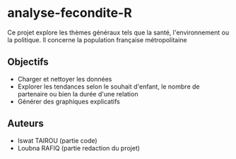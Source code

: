 # analyse-fecondite-R

Ce projet explore les thèmes généraux tels que la santé, l'environnement ou la politique.
Il concerne la population française métropolitaine

## Objectifs
- Charger et nettoyer les données
- Explorer les tendances selon le souhait d'enfant, le nombre de partenaire ou bien la durée d'une relation
- Générer des graphiques explicatifs

## Auteurs
- Iswat TAIROU (partie code)
- Loubna RAFIQ (partie redaction du projet)
